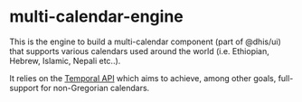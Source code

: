 # multi-calendar-engine

This is the engine to build a multi-calendar component (part of @dhis/ui) that supports various calendars used around the world (i.e. Ethiopian, Hebrew, Islamic, Nepali etc..).

It relies on the [Temporal API](https://tc39.es/proposal-temporal) which aims to achieve, among other goals, full-support for non-Gregorian calendars.
